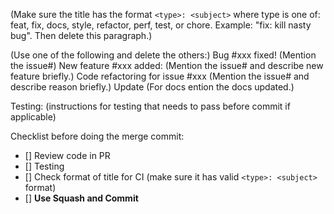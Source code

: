 (Make sure the title has the format `<type>: <subject>` where type is one of: feat, fix, docs, style, refactor, perf, test, or chore. Example: "fix: kill nasty bug". Then delete this paragraph.)

(Use one of the following and delete the others:)
Bug #xxx fixed! (Mention the issue#)
New feature #xxx added: (Mention the issue# and describe new feature briefly.)
Code refactoring for issue #xxx (Mention the issue# and describe reason briefly.)
Update (For docs ention the docs updated.)

Testing: (instructions for testing that needs to pass before commit if applicable)

Checklist before doing the merge commit:
- [] Review code in PR
- [] Testing
- [] Check format of title for CI (make sure it has valid `<type>: <subject>` format)
- [] **Use Squash and Commit**